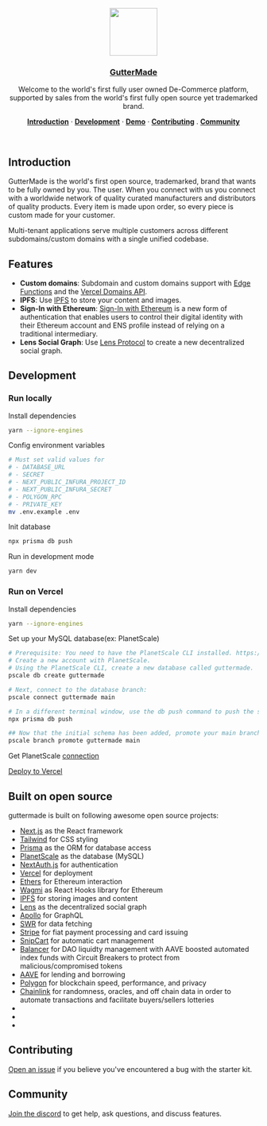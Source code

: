 
<p align="center">
  <a href="https://guttermade-store.vercel.app/">
    <img src="https://scontent-sea1-1.xx.fbcdn.net/v/t39.30808-6/298663900_1074036903505410_8493396802770755566_n.jpg?_nc_cat=109&ccb=1-7&_nc_sid=09cbfe&_nc_ohc=zdJwqaYZG1QAX9R7gAC&_nc_ht=scontent-sea1-1.xx&oh=00_AT-T0wCw-qcWSoJUBQ-BliDmh7e1cbm3dSEL3osno2mHrQ&oe=63087DD3" height="96">
    <h3 align="center">GutterMade</h3>
  </a>
</p>

<p align="center">
  Welcome to the world's first fully user owned De-Commerce platform, supported by sales from the world's first fully open source yet trademarked brand.
</p>

<p align="center">
  <a href="#introduction"><strong>Introduction</strong></a> ·
  <a href="#development"><strong>Development</strong></a> ·
  <a href="https://guttermade-store.vercel.app//"><strong>Demo</strong></a> ·
  <a href="#contributing"><strong>Contributing</strong></a> .
  <a href="#community"><strong>Community</strong></a>
</p>
<br/>

## Introduction

GutterMade is the world's first open source, trademarked, brand that wants to be fully owned by you.  The user.  When you connect with us you connect with a worldwide network of quality curated manufacturers and distributors of quality products.  Every item is made upon order, so every piece is custom made for your customer. 

Multi-tenant applications serve multiple customers across different subdomains/custom domains with a single unified codebase.

## Features

- **Custom domains**: Subdomain and custom domains support with [Edge Functions](https://vercel.com/features/edge-functions) and the [Vercel Domains API](https://domains-api.vercel.app/).
- **IPFS**: Use [IPFS](https://ipfs.io/) to store your content and images.
- **Sign-In with Ethereum**: [Sign-In with Ethereum](https://login.xyz/) is a new form of authentication that enables users to control their digital identity with their Ethereum account and ENS profile instead of relying on a traditional intermediary.
- **Lens Social Graph**: Use [Lens Protocol](https://lens.dev/) to create a new decentralized social graph.

## Development

### Run locally

Install dependencies

```sh
yarn --ignore-engines
```

Config environment variables

```sh
# Must set valid values for
# - DATABASE_URL
# - SECRET
# - NEXT_PUBLIC_INFURA_PROJECT_ID
# - NEXT_PUBLIC_INFURA_SECRET
# - POLYGON_RPC
# - PRIVATE_KEY
mv .env.example .env
```

Init database

```sh
npx prisma db push
```

Run in development mode

```sh
yarn dev
```

### Run on Vercel

Install dependencies

```sh
yarn --ignore-engines
```

Set up your MySQL database(ex: PlanetScale)

```sh
# Prerequisite: You need to have the PlanetScale CLI installed. https://docs.planetscale.com/concepts/planetscale-environment-setup
# Create a new account with PlanetScale.
# Using the PlanetScale CLI, create a new database called guttermade.
pscale db create guttermade

# Next, connect to the database branch:
pscale connect guttermade main

# In a different terminal window, use the db push command to push the schema defined in prisma/schema.prisma:
npx prisma db push

## Now that the initial schema has been added, promote your main branch to production:
pscale branch promote guttermade main
```

Get PlanetScale [connection](https://docs.planetscale.com/concepts/connection-strings)

[Deploy to Vercel](https://vercel.com/guides/nextjs-multi-tenant-application#5.-deploy-to-vercel)

## Built on open source

guttermade is built on following awesome open source projects:

- [Next.js](https://nextjs.org/) as the React framework
- [Tailwind](https://tailwindcss.com/) for CSS styling
- [Prisma](https://prisma.io/) as the ORM for database access
- [PlanetScale](https://planetscale.com/) as the database (MySQL)
- [NextAuth.js](https://next-auth.js.org/) for authentication
- [Vercel](http://vercel.com/) for deployment
- [Ethers](https://docs.ethers.io/v5/) for Ethereum interaction
- [Wagmi](https://wagmi.sh/) as React Hooks library for Ethereum
- [IPFS](https://ipfs.io/) for storing images and content
- [Lens](https://lens.dev/) as the decentralized social graph
- [Apollo](https://www.apollographql.com/) for GraphQL
- [SWR](https://swr.now.sh/) for data fetching
- [Stripe](https://stripe.com/) for fiat payment processing and card issuing
- [SnipCart](https://snipcart.com/) for automatic cart management
- [Balancer](https://docs.balancer.fi/products/balancer-pools/managed-pools) for DAO liquidty management with AAVE boosted automated index funds with Circuit Breakers to protect from malicious/compromised tokens
- [AAVE](https://aave.com/) for lending and borrowing
- [Polygon](https://polygon.technology/) for blockchain speed, performance, and privacy
- [Chainlink](https://chain.link/) for randomness, oracles, and off chain data in order to automate transactions and facilitate buyers/sellers lotteries 
- []()
- []()
- []()
## Contributing

[Open an issue](https://github.com/b8n4s8n/guttermade/issues) if you believe you've encountered a bug with the starter kit.

## Community

[Join the discord](https://discord.com/channels/1004884408517537912/1004884410962804737) to get help, ask questions, and discuss features.

